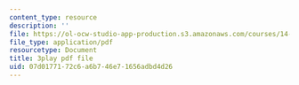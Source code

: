 ```yaml
---
content_type: resource
description: ''
file: https://ol-ocw-studio-app-production.s3.amazonaws.com/courses/14-01-principles-of-microeconomics-fall-2018/07d0177172c6a6b746e71656adbd4d26_BNy84DCRxzo.pdf
file_type: application/pdf
resourcetype: Document
title: 3play pdf file
uid: 07d01771-72c6-a6b7-46e7-1656adbd4d26
---
```

